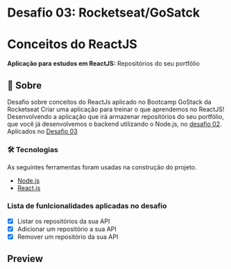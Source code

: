# Desafio 03: Rocketseat/GoSatck

# Conceitos do ReactJS
<p alin="center"><b>Aplicação para estudos em ReactJS:</b> Repositórios do seu portfólio</p>

## 🚀 Sobre
Desafio sobre conceitos do ReactJs aplicado no Bootcamp GoStack da Rocketseat
Criar uma aplicação para treinar o que aprendemos no ReactJS! Desenvolvendo a aplicação que irá armazenar repositórios do seu portfólio, que você já desenvolvemos o backend utilizando o Node.js, no [desafio 02](https://github.com/rocketseat-education/bootcamp-gostack-desafios/tree/master/desafio-conceitos-nodejs).
Aplicados no [Desafio 03](https://github.com/rocketseat-education/bootcamp-gostack-desafios/tree/master/desafio-conceitos-reactjs)

### 🛠 Tecnologias
As seguintes ferramentas foram usadas na construção do projeto.
 
- [Node.js](https://nodejs.org/en/)
- [React.js](https://pt-br.reactjs.org/)

### Lista de funlcionalidades aplicadas no desafio
- [x] Listar os repositórios da sua API
- [x] Adicionar um repositório a sua API
- [x] Remover um repositório da sua API

## Preview
